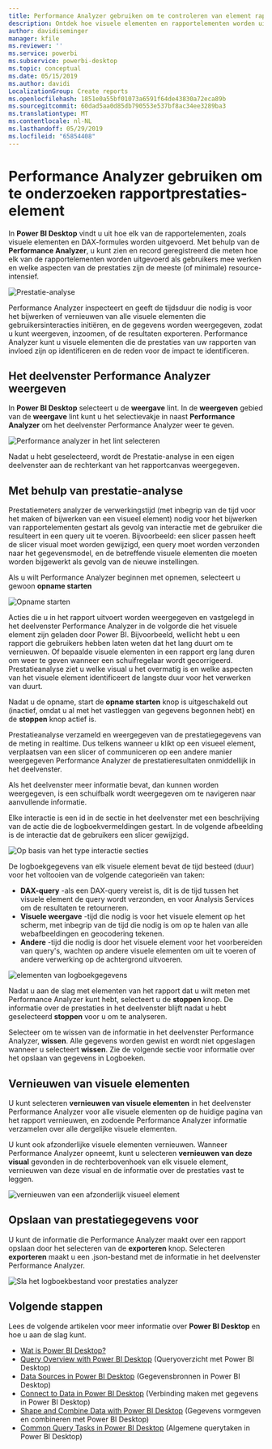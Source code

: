 ```yaml
---
title: Performance Analyzer gebruiken om te controleren van element rapportprestaties in Power BI Desktop
description: Ontdek hoe visuele elementen en rapportelementen worden uitgevoerd in termen van Resourcegebruik en reactiesnelheid
author: davidiseminger
manager: kfile
ms.reviewer: ''
ms.service: powerbi
ms.subservice: powerbi-desktop
ms.topic: conceptual
ms.date: 05/15/2019
ms.author: davidi
LocalizationGroup: Create reports
ms.openlocfilehash: 1851e0a55bf01073a6591f64de43830a72eca89b
ms.sourcegitcommit: 60dad5aa0d85db790553e537bf8ac34ee3289ba3
ms.translationtype: MT
ms.contentlocale: nl-NL
ms.lasthandoff: 05/29/2019
ms.locfileid: "65854408"
---
```

# <a name="use-performance-analyzer-to-examine-report-element-performance"></a>Performance Analyzer gebruiken om te onderzoeken rapportprestaties-element

In **Power BI Desktop** vindt u uit hoe elk van de rapportelementen, zoals visuele elementen en DAX-formules worden uitgevoerd. Met behulp van de **Performance Analyzer**, u kunt zien en record geregistreerd die meten hoe elk van de rapportelementen worden uitgevoerd als gebruikers mee werken en welke aspecten van de prestaties zijn de meeste (of minimale) resource-intensief.

![Prestatie-analyse](media/desktop-performance-analyzer/performance-analyzer-01.png)

Performance Analyzer inspecteert en geeft de tijdsduur die nodig is voor het bijwerken of vernieuwen van alle visuele elementen die gebruikersinteracties initiëren, en de gegevens worden weergegeven, zodat u kunt weergeven, inzoomen, of de resultaten exporteren. Performance Analyzer kunt u visuele elementen die de prestaties van uw rapporten van invloed zijn op identificeren en de reden voor de impact te identificeren.

## <a name="displaying-the-performance-analyzer-pane"></a>Het deelvenster Performance Analyzer weergeven

In **Power BI Desktop** selecteert u de **weergave** lint. In de **weergeven** gebied van de **weergave** lint kunt u het selectievakje in naast **Performance Analyzer** om het deelvenster Performance Analyzer weer te geven.

![Performance analyzer in het lint selecteren](media/desktop-performance-analyzer/performance-analyzer-02.png)

Nadat u hebt geselecteerd, wordt de Prestatie-analyse in een eigen deelvenster aan de rechterkant van het rapportcanvas weergegeven.

## <a name="using-performance-analyzer"></a>Met behulp van prestatie-analyse

Prestatiemeters analyzer de verwerkingstijd (met inbegrip van de tijd voor het maken of bijwerken van een visueel element) nodig voor het bijwerken van rapportelementen gestart als gevolg van interactie met de gebruiker die resulteert in een query uit te voeren. Bijvoorbeeld: een slicer passen heeft de slicer visual moet worden gewijzigd, een query moet worden verzonden naar het gegevensmodel, en de betreffende visuele elementen die moeten worden bijgewerkt als gevolg van de nieuwe instellingen. 

Als u wilt Performance Analyzer beginnen met opnemen, selecteert u gewoon **opname starten**

![Opname starten](media/desktop-performance-analyzer/performance-analyzer-03.png)

Acties die u in het rapport uitvoert worden weergegeven en vastgelegd in het deelvenster Performance Analyzer in de volgorde die het visuele element zijn geladen door Power BI. Bijvoorbeeld, wellicht hebt u een rapport die gebruikers hebben laten weten dat het lang duurt om te vernieuwen. Of bepaalde visuele elementen in een rapport erg lang duren om weer te geven wanneer een schuifregelaar wordt gecorrigeerd. Prestatieanalyse ziet u welke visual u het overmatig is en welke aspecten van het visuele element identificeert de langste duur voor het verwerken van duurt. 

Nadat u de opname, start de **opname starten** knop is uitgeschakeld out (inactief, omdat u al met het vastleggen van gegevens begonnen hebt) en de **stoppen** knop actief is. 

Prestatieanalyse verzameld en weergegeven van de prestatiegegevens van de meting in realtime. Dus telkens wanneer u klikt op een visueel element, verplaatsen van een slicer of communiceren op een andere manier weergegeven Performance Analyzer de prestatieresultaten onmiddellijk in het deelvenster.

Als het deelvenster meer informatie bevat, dan kunnen worden weergegeven, is een schuifbalk wordt weergegeven om te navigeren naar aanvullende informatie.

Elke interactie is een id in de sectie in het deelvenster met een beschrijving van de actie die de logboekvermeldingen gestart. In de volgende afbeelding is de interactie dat de gebruikers een slicer gewijzigd.

![Op basis van het type interactie secties](media/desktop-performance-analyzer/performance-analyzer-04.png)

De logboekgegevens van elk visuele element bevat de tijd besteed (duur) voor het voltooien van de volgende categorieën van taken:

* **DAX-query** -als een DAX-query vereist is, dit is de tijd tussen het visuele element de query wordt verzonden, en voor Analysis Services om de resultaten te retourneren.
* **Visuele weergave** -tijd die nodig is voor het visuele element op het scherm, met inbegrip van de tijd die nodig is om op te halen van alle webafbeeldingen en geocodering tekenen. 
* **Andere** -tijd die nodig is door het visuele element voor het voorbereiden van query's, wachten op andere visuele elementen om uit te voeren of andere verwerking op de achtergrond uitvoeren.

![elementen van logboekgegevens](media/desktop-performance-analyzer/performance-analyzer-06.png)

Nadat u aan de slag met elementen van het rapport dat u wilt meten met Performance Analyzer kunt hebt, selecteert u de **stoppen** knop. De informatie over de prestaties in het deelvenster blijft nadat u hebt geselecteerd **stoppen** voor u om te analyseren.

Selecteer om te wissen van de informatie in het deelvenster Performance Analyzer, **wissen**. Alle gegevens worden gewist en wordt niet opgeslagen wanneer u selecteert **wissen**. Zie de volgende sectie voor informatie over het opslaan van gegevens in Logboeken. 

## <a name="refreshing-visuals"></a>Vernieuwen van visuele elementen

U kunt selecteren **vernieuwen van visuele elementen** in het deelvenster Performance Analyzer voor alle visuele elementen op de huidige pagina van het rapport vernieuwen, en zodoende Performance Analyzer informatie verzamelen over alle dergelijke visuele elementen.

U kunt ook afzonderlijke visuele elementen vernieuwen. Wanneer Performance Analyzer opneemt, kunt u selecteren **vernieuwen van deze visual** gevonden in de rechterbovenhoek van elk visuele element, vernieuwen van deze visual en de informatie over de prestaties vast te leggen.

![vernieuwen van een afzonderlijk visueel element](media/desktop-performance-analyzer/performance-analyzer-07.png)

## <a name="saving-performance-information"></a>Opslaan van prestatiegegevens voor

U kunt de informatie die Performance Analyzer maakt over een rapport opslaan door het selecteren van de **exporteren** knop. Selecteren **exporteren** maakt u een .json-bestand met de informatie in het deelvenster Performance Analyzer. 

![Sla het logboekbestand voor prestaties analyzer](media/desktop-performance-analyzer/performance-analyzer-05.png)


## <a name="next-steps"></a>Volgende stappen
Lees de volgende artikelen voor meer informatie over **Power BI Desktop** en hoe u aan de slag kunt.

* [Wat is Power BI Desktop?](desktop-what-is-desktop.md)
* [Query Overview with Power BI Desktop](desktop-query-overview.md) (Queryoverzicht met Power BI Desktop)
* [Data Sources in Power BI Desktop](desktop-data-sources.md) (Gegevensbronnen in Power BI Desktop)
* [Connect to Data in Power BI Desktop](desktop-connect-to-data.md) (Verbinding maken met gegevens in Power BI Desktop)
* [Shape and Combine Data with Power BI Desktop](desktop-shape-and-combine-data.md) (Gegevens vormgeven en combineren met Power BI Desktop)
* [Common Query Tasks in Power BI Desktop](desktop-common-query-tasks.md) (Algemene querytaken in Power BI Desktop)   

